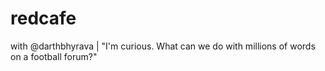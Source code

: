 # redcafe
with @darthbhyrava | "I'm curious. What can we do with millions of words on a football forum?"
